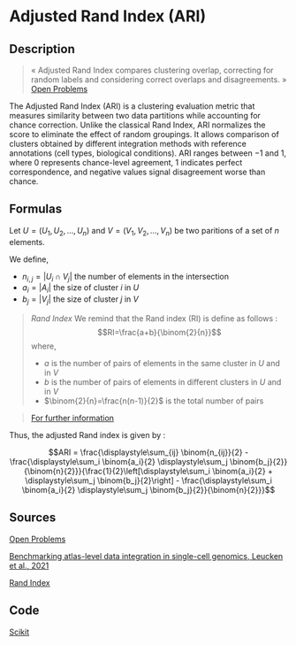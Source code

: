 # Adjusted Rand Index (ARI)

## Description 

> « Adjusted Rand Index compares clustering overlap, correcting for random labels and considering correct overlaps and disagreements. »
[Open Problems](https://openproblems.bio/results/batch_integration?version=v2.0.0#luecken2022benchmarking)

The Adjusted Rand Index (ARI) is a clustering evaluation metric that measures similarity between two data partitions while accounting for chance correction. 
Unlike the classical Rand Index, ARI normalizes the score to eliminate the effect of random groupings.
It allows comparison of clusters obtained by different integration methods with reference annotations (cell types, biological conditions).
ARI ranges between $-1$ and $1$, where 0 represents chance-level agreement, 1 indicates perfect correspondence, and negative values signal disagreement worse than chance.


## Formulas 

Let $U=(U_1,U_2,\dots,U_n)$ and $V=(V_1,V_2,\dots,V_n)$ be two paritions of a set of $n$ elements. 

We define, 
- $n_{i,j}=\left | U_i \cap V_j \right |$ the number of elements in the intersection
- $a_i=\left | A_i \right |$ the size of cluster $i$ in $U$
- $b_j=\left | V_j \right |$ the size of cluster $j$ in $V$

> *Rand Index* 
> We remind that the Rand index (RI) is define as follows : 
> $$RI=\frac{a+b}{\binom{2}{n}}$$
> where,
> - $a$ is the number of pairs of elements in the same cluster in $U$ and in $V$
> - $b$ is the number of pairs of elements in different clusters in $U$ and in $V$
> - $\binom{2}{n}=\frac{n(n-1)}{2}$ is the total number of pairs

> [For further information](rand_index.md)

Thus, the adjusted Rand index is given by :

$$ARI = \frac{\displaystyle\sum_{ij} \binom{n_{ij}}{2} - \frac{\displaystyle\sum_i \binom{a_i}{2} \displaystyle\sum_j \binom{b_j}{2}}{\binom{n}{2}}}{\frac{1}{2}\left[\displaystyle\sum_i \binom{a_i}{2} + \displaystyle\sum_j \binom{b_j}{2}\right] - \frac{\displaystyle\sum_i \binom{a_i}{2} \displaystyle\sum_j \binom{b_j}{2}}{\binom{n}{2}}}$$

## Sources 

[Open Problems](https://openproblems.bio/results/batch_integration?version=v2.0.0)

[Benchmarking atlas-level data integration in single-cell genomics, Leucken et al., 2021 ](https://doi.org/10.1038/s41592-021-01336-8)

[Rand Index](https://en.wikipedia.org/wiki/Rand_index)

## Code 

[Scikit](https://scikit-learn.org/stable/modules/generated/sklearn.metrics.adjusted_rand_score.html) 

